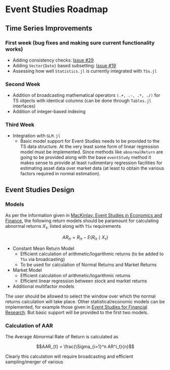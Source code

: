 # Event Studies Roadmap

## Time Series Improvements

### First week (bug fixes and making sure current functionality works)

- Adding consistency checks: [Issue #29](https://github.com/xKDR/TSx.jl/issues/29)
- Adding ```Vector{Date}``` based subsetting: [Issue #19](https://github.com/xKDR/TSx.jl/issues/19)
- Assessing how well `Statistics.jl` is currently integrated with `TSx.jl`

### Second Week

- Addition of broadcasting mathematical operators ```(.+, .-, .*, ./)``` for TS objects with identical columns (can be done through ```Tables.jl``` interfaces)
- Addition of integer-based indexing

### Third Week
-  Integration with `GLM.jl`
    - Basic model support for Event Studies needs to be provided to the TS data structure. At the very least some form of linear regression model must be implemented. Since methods like `abnormalReturn` are going to be provided along with the base `eventStudy` method it makes sense to provide at least rudimentary regression facilities for estimating asset data over market data (at least to obtain the various factors required in normal estimation).

## Event Studies Design

### Models

As per the information given in [MacKinlay: Event Studies in Economics and Finance](https://www.jstor.org/stable/2729691), the following return models should be paramount for calculating abnormal returns $X_\tau$, listed along with `TSx` requirements

$$AR_{i\tau} = R_{i\tau} - E(R_{i\tau}\mid X_\tau)$$

- Constant Mean Return Model
    - Efficient calculation of arithmetic/logarithmic returns (to be added to `TSx` via broadcasting)
    - To be used for calculation of Normal Returns and Market Returns
- Market Model
    - Efficient calculation of arithmetic/logarithmic returns
    - Efficient linear regression between stock and market returns
- Additional multifactor models

The user should be allowed to select the window over which the normal returns calculation will take place. Other statistical/economic models can be implemented, for example those given in [Event Studies for Financial Research](https://link.springer.com/book/10.1057/9781137368799). But basic support will be provided to the first two models.

### Calculation of AAR

The Average Abnormal Rate of Return is calculated as

$$AAR_{t} = \frac{\Sigma_{i=1}^n AR^i_t}{n}$$

Clearly this calculation will require broadcasting and efficient sampling/merger of various 